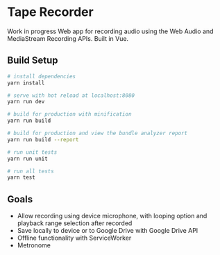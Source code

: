 Tape Recorder
=============
Work in progress Web app for recording audio using the Web Audio and MediaStream Recording APIs. Built in Vue.

Build Setup
-----------
``` bash
# install dependencies
yarn install

# serve with hot reload at localhost:8080
yarn run dev

# build for production with minification
yarn run build

# build for production and view the bundle analyzer report
yarn run build --report

# run unit tests
yarn run unit

# run all tests
yarn test
```

Goals
-----
+ Allow recording using device microphone, with looping option and playback range selection after recorded
+ Save locally to device or to Google Drive with Google Drive API
+ Offline functionality with ServiceWorker
+ Metronome
